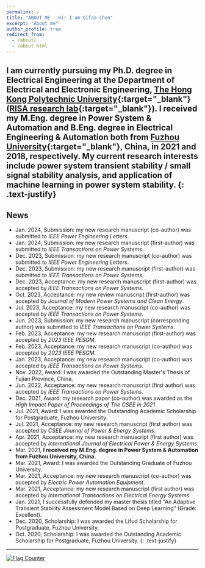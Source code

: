 ```yaml
---
permalink: /
title: "ABOUT ME - Hi! I am Qifan Chen"
excerpt: "About me"
author_profile: true
redirect_from: 
  - /about/
  - /about.html
---
```

I am currently pursuing my Ph.D. degree in Electrical Engineering at the Department of Electrical and Electronic Engineering, [The Hong Kong Polytechnic University](https://www.polyu.edu.hk/){:target="_blank"} ([RISA research lab](https://www.polyu.edu.hk/ee/siqibu/index.html){:target="_blank"}).
I received my M.Eng. degree in Power System & Automation and B.Eng. degree in Electrical Engineering & Automation both from [Fuzhou University](https://dqxy.fzu.edu.cn/){:target="_blank"}, China, in 2021 and 2018, respectively.
My current research interests include **power system transient stability / small signal stability analysis, and application of machine learning in power system stability**.
{: .text-justify}
---

## News
* Jan. 2024, Submission: my new research manuscript (co-author) was submitted to *IEEE Power Engineering Letters*.
* Jan. 2024, Submission: my new research manuscript (first-author) was submitted to *IEEE Transactions on Power Systems*.
* Dec. 2023, Submission: my new research manuscript (co-author) was submitted to *IEEE Power Engineering Letters*.
* Dec. 2023, Submission: my new research manuscript (first-author) was submitted to *IEEE Transactions on Power Systems*.
* Dec. 2023, Acceptance: my new research manuscript (first-author) was accepted by *IEEE Transactions on Power Systems*.
* Oct. 2023, Acceptance: my new review manuscript (first-author) was accepted by *Journal of Modern Power Systems and Clean Energy*.
* Jul. 2023, Acceptance: my new research manuscript (co-author) was accepted by *IEEE Transactions on Power Systems*.
* Jun. 2023, Submission: my new research manuscript (corresponding author) was submitted to *IEEE Transactions on Power Systems*.
* Feb. 2023, Acceptance: my new research manuscript (first-author) was accepted by *2023 IEEE PESGM*.
* Feb. 2023, Acceptance: my new research manuscript (co-author) was accepted by *2023 IEEE PESGM*.
* Jan. 2023, Acceptance: my new research manuscript (co-author) was accepted by *IEEE Transactions on Power Systems*.
* Nov. 2022, Award: I was awarded the Outstanding Master's Thesis of Fujian Province, China.
* Jun. 2022, Acceptance: my new research manuscript (first author) was accepted by *IEEE Transactions on Power Systems*.
* Dec. 2021, Award: my research paper (co-author) was awarded as the *High Impact Paper of Proceedings of The CSEE in 2021*.
* Jul. 2021, Award: I was awarded the Outstanding Academic Scholarship for Postgraduate, Fuzhou University.
* Jul. 2021, Acceptance: my new research manuscript (first author) was accepted by *CSEE Journal of Power & Energy Systems*.
* Apr. 2021, Acceptance: my new research manuscript (first author) was accepted by *International Journal of Electrical Power & Energy Systems*.
* Mar. 2021, **I received my M.Eng. degree in Power System & Automation from Fuzhou University, China.**
* Mar. 2021, Award: I was awarded the Outstanding Graduate of Fuzhou University.
* Mar. 2021, Acceptance: my new research manuscript (co-author) was accepted by *Electric Power Automation Equipment*.
* Mar. 2021, Acceptance: my new research manuscript (first author) was accepted by *International Transactions on Electrical Energy Systems*.
* Jan. 2021, I successfully defended my master thesis titled "An Adaptive Transient Stability Assessment Model Based on Deep Learning" (Grade: Excellent).
* Dec. 2020, Scholarship: I was awarded the Lifud Scholarship for Postgraduate, Fuzhou University.
* Oct. 2020, Scholarship: I was awarded the Outstanding Academic Scholarship for Postgraduate, Fuzhou University.
{: .text-justify}
---
<a href="https://info.flagcounter.com/MXCA"><img src="https://s11.flagcounter.com/count/MXCA/bg_FFFFFF/txt_000000/border_CCCCCC/columns_5/maxflags_10/viewers_0/labels_1/pageviews_1/flags_0/percent_0/" alt="Flag Counter" border="0"></a>
